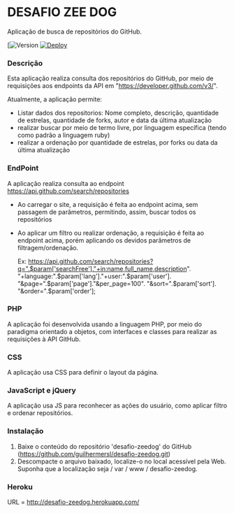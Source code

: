 # DESAFIO ZEE DOG

Aplicação de busca de repositórios do GitHub.

[![Version](v1.0)
[![Deploy](https://www.herokucdn.com/deploy/button.svg)](http://desafio-zeedog.herokuapp.com/)


### Descrição

Esta aplicação realiza consulta dos repositórios do GitHub, por meio de requisições aos endpoints da API em "https://developer.github.com/v3/".

Atualmente, a aplicação permite:
*   Listar dados dos repositorios: Nome completo, descrição, quantidade de estrelas, quantidade de forks, autor e data da última atualização
*   realizar buscar por meio de termo livre, por linguagem específica (tendo como padrão a linguagem ruby)
*   realizar a ordenação por quantidade de estrelas, por forks ou data da última atualização

### EndPoint
A aplicação realiza consulta ao endpoint https://api.github.com/search/repositories

*   Ao carregar o site, a requisição é feita ao endpoint acima, sem passagem de parâmetros, permitindo, assim, buscar todos os repositórios
*   Ao aplicar um filtro ou realizar ordenação, a requisição é feita ao endpoint acima, porém aplicando os devidos parâmetros de filtragem/ordenação. 
      
      Ex: https://api.github.com/search/repositories?q=".$param['searchFree']."+in:name,full_name,description".
				  "+language:".$param['lang']."+user:".$param['user'].
				  "&page=".$param['page']."&per_page=100".
				  "&sort=".$param['sort'].
          			  "&order=".$param['order'];

### PHP
A aplicação foi desenvolvida usando a linguagem PHP, por meio do paradigma orientado a objetos, com interfaces e classes para realizar as requisições à API GitHub.


### CSS

A aplicação usa CSS para definir o layout da página.


### JavaScript e jQuery

A aplicação usa JS para reconhecer as ações do usuário, como aplicar filtro e ordenar repositórios.


### Instalação

1. Baixe o conteúdo do repositório 'desafio-zeedog' do GitHub (https://github.com/guilhermersl/desafio-zeedog.git)
2. Descompacte o arquivo baixado, localize-o no local acessível pela Web. Suponha que a localização seja / var / www / desafio-zeedog.


### Heroku

URL = http://desafio-zeedog.herokuapp.com/
